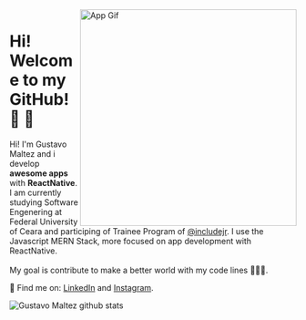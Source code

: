 <img src="https://raw.githubusercontent.com/gustavomaltez/gustavomaltez/master/app.gif" min-width="400px" max-width="380px" width="380px" align="right" alt="App Gif">

# Hi! Welcome to my GitHub! :wave: :rocket:


  Hi! I'm Gustavo Maltez and i develop <strong>awesome apps</strong> with <strong>ReactNative</strong>.<br>
  I am currently studying Software Engenering at Federal University of Ceara and participing of Trainee Program of [@includejr](https://includejr.com.br/). I use the Javascript     MERN Stack, more focused on app development with ReactNative. <br><br>
  My goal is contribute to make a better world with my code lines 👨‍💻:rocket:.

:pushpin: Find me on: [LinkedIn](https://linkedin.com/in/gusttavomaltez) and [Instagram](https://www.instagram.com/gusttavomaltez/).

<a href="https://github.com/gustavomaltez">
<img align="left" src="https://github-readme-stats.vercel.app/api?username=gustavomaltez&show_icons=true&line_height=25&count_private=true&include_all_commits=true&hide_title=true&bg_color=FEFEFE&icon_color=33BB44&title_color=33bb44" alt="Gustavo Maltez github stats"/>
</a>
